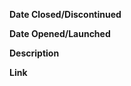 **Date Closed/Discontinued**
<!-- YYYY-MM-DD -->

**Date Opened/Launched**
<!-- YYYY-MM-DD -->

**Description**
<!-- A single, descriptive sentence that starts with the name of the product. -->
<!-- An example: Inbox by Gmail aimed to improve email through several key features. -->

**Link**
<!-- Link to a Wikipedia article, or other resource that discusses the product's discontinuation. -->
